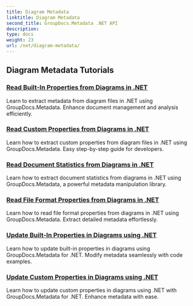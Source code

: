 ```yaml
---
title: Diagram Metadata
linktitle: Diagram Metadata
second_title: GroupDocs.Metadata .NET API
description: 
type: docs
weight: 23
url: /net/diagram-metadata/
---
```


## Diagram Metadata Tutorials
### [Read Built-In Properties from Diagrams in .NET](./read-built-in-properties-diagrams/)
Learn to extract metadata from diagram files in .NET using GroupDocs.Metadata. Enhance document management and analysis efficiently.
### [Read Custom Properties from Diagrams in .NET](./read-custom-properties-diagrams/)
Learn how to extract custom properties from diagram files in .NET using GroupDocs.Metadata. Easy step-by-step guide for developers.
### [Read Document Statistics from Diagrams in .NET](./read-document-statistics-diagrams/)
Learn how to extract document statistics from diagrams in .NET using GroupDocs.Metadata, a powerful metadata manipulation library.
### [Read File Format Properties from Diagrams in .NET](./read-file-format-properties-diagrams/)
Learn how to read file format properties from diagrams in .NET using GroupDocs.Metadata. Extract detailed metadata effortlessly.
### [Update Built-In Properties in Diagrams using .NET](./update-built-in-properties-diagrams/)
Learn how to update built-in properties in diagrams using GroupDocs.Metadata for .NET. Modify metadata seamlessly with code examples.
### [Update Custom Properties in Diagrams using .NET](./update-custom-properties-diagrams/)
Learn how to update custom properties in diagrams using .NET with GroupDocs.Metadata for .NET. Enhance metadata with ease.